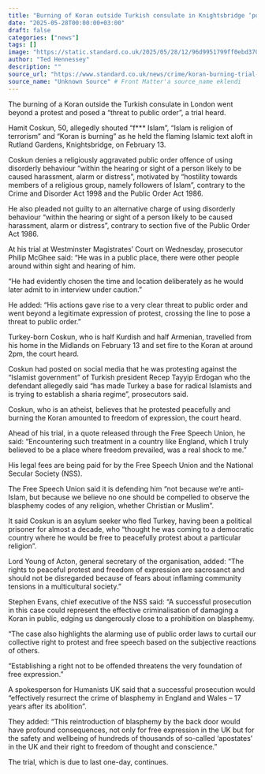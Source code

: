 ```yaml
---
title: "Burning of Koran outside Turkish consulate in Knightsbridge ‘posed a threat to public order’, trial hears"
date: "2025-05-28T00:00:00+03:00"
draft: false
categories: ["news"]
tags: []
image: "https://static.standard.co.uk/2025/05/28/12/96d9951799ff0ebd37042921c7dc49b4Y29udGVudHNlYXJjaGFwaSwxNzQ4NTE1OTE0-2.80410231.jpg?width=1200"
author: "Ted Hennessey"
description: ""
source_url: "https://www.standard.co.uk/news/crime/koran-burning-trial-hamit-coskun-knightsbridge-west-london-b1230062.html"
source_name: "Unknown Source" # Front Matter'a source_name eklendi
---
```

The burning of a Koran outside the Turkish consulate in London went beyond a protest and posed a “threat to public order”, a trial heard.

Hamit Coskun, 50, allegedly shouted “f*** Islam”, “Islam is religion of terrorism” and “Koran is burning” as he held the flaming Islamic text aloft in Rutland Gardens, Knightsbridge, on February 13.

Coskun denies a religiously aggravated public order offence of using disorderly behaviour “within the hearing or sight of a person likely to be caused harassment, alarm or distress”, motivated by “hostility towards members of a religious group, namely followers of Islam”, contrary to the Crime and Disorder Act 1998 and the Public Order Act 1986.

He also pleaded not guilty to an alternative charge of using disorderly behaviour “within the hearing or sight of a person likely to be caused harassment, alarm or distress”, contrary to section five of the Public Order Act 1986.

At his trial at Westminster Magistrates’ Court on Wednesday, prosecutor Philip McGhee said: “He was in a public place, there were other people around within sight and hearing of him.

“He had evidently chosen the time and location deliberately as he would later admit to in interview under caution.”

He added: “His actions gave rise to a very clear threat to public order and went beyond a legitimate expression of protest, crossing the line to pose a threat to public order.”

Turkey-born Coskun, who is half Kurdish and half Armenian, travelled from his home in the Midlands on February 13 and set fire to the Koran at around 2pm, the court heard.

Coskun had posted on social media that he was protesting against the “Islamist government” of Turkish president Recep Tayyip Erdogan who the defendant allegedly said “has made Turkey a base for radical Islamists and is trying to establish a sharia regime”, prosecutors said.

Coskun, who is an atheist, believes that he protested peacefully and burning the Koran amounted to freedom of expression, the court heard.

Ahead of his trial, in a quote released through the Free Speech Union, he said: “Encountering such treatment in a country like England, which I truly believed to be a place where freedom prevailed, was a real shock to me.”

His legal fees are being paid for by the Free Speech Union and the National Secular Society (NSS).

The Free Speech Union said it is defending him “not because we’re anti-Islam, but because we believe no one should be compelled to observe the blasphemy codes of any religion, whether Christian or Muslim”.

It said Coskun is an asylum seeker who fled Turkey, having been a political prisoner for almost a decade, who “thought he was coming to a democratic country where he would be free to peacefully protest about a particular religion”.

Lord Young of Acton, general secretary of the organisation, added: “The rights to peaceful protest and freedom of expression are sacrosanct and should not be disregarded because of fears about inflaming community tensions in a multicultural society.”

Stephen Evans, chief executive of the NSS said: “A successful prosecution in this case could represent the effective criminalisation of damaging a Koran in public, edging us dangerously close to a prohibition on blasphemy.

“The case also highlights the alarming use of public order laws to curtail our collective right to protest and free speech based on the subjective reactions of others.

“Establishing a right not to be offended threatens the very foundation of free expression.”

A spokesperson for Humanists UK said that a successful prosecution would “effectively resurrect the crime of blasphemy in England and Wales – 17 years after its abolition”.

They added: “This reintroduction of blasphemy by the back door would have profound consequences, not only for free expression in the UK but for the safety and wellbeing of hundreds of thousands of so-called ‘apostates’ in the UK and their right to freedom of thought and conscience.”

The trial, which is due to last one-day, continues.